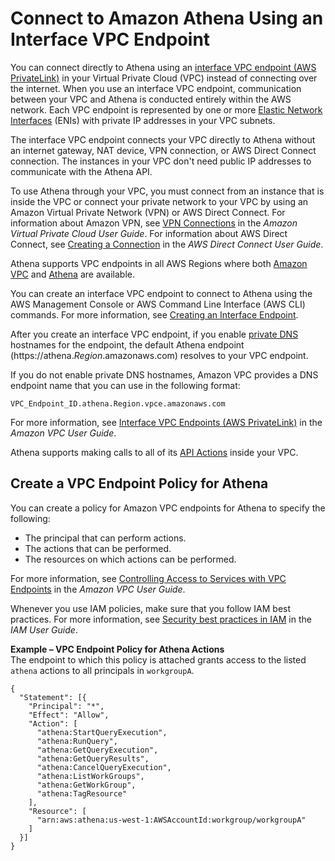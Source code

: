 # Connect to Amazon Athena Using an Interface VPC Endpoint<a name="interface-vpc-endpoint"></a>

You can connect directly to Athena using an [interface VPC endpoint \(AWS PrivateLink\)](https://docs.aws.amazon.com/vpc/latest/userguide/vpce-interface.html) in your Virtual Private Cloud \(VPC\) instead of connecting over the internet\. When you use an interface VPC endpoint, communication between your VPC and Athena is conducted entirely within the AWS network\. Each VPC endpoint is represented by one or more [Elastic Network Interfaces](https://docs.aws.amazon.com/AWSEC2/latest/UserGuide/using-eni.html) \(ENIs\) with private IP addresses in your VPC subnets\.

The interface VPC endpoint connects your VPC directly to Athena without an internet gateway, NAT device, VPN connection, or AWS Direct Connect connection\. The instances in your VPC don't need public IP addresses to communicate with the Athena API\.

To use Athena through your VPC, you must connect from an instance that is inside the VPC or connect your private network to your VPC by using an Amazon Virtual Private Network \(VPN\) or AWS Direct Connect\. For information about Amazon VPN, see [VPN Connections](https://docs.aws.amazon.com/vpc/latest/userguide/vpn-connections.html) in the *Amazon Virtual Private Cloud User Guide*\. For information about AWS Direct Connect, see [Creating a Connection](https://docs.aws.amazon.com/directconnect/latest/UserGuide/create-connection.html) in the *AWS Direct Connect User Guide*\.

Athena supports VPC endpoints in all AWS Regions where both [Amazon VPC](https://docs.aws.amazon.com/general/latest/gr/rande.html#vpc_region) and [Athena](https://docs.aws.amazon.com/general/latest/gr/rande.html#athena) are available\.

You can create an interface VPC endpoint to connect to Athena using the AWS Management Console or AWS Command Line Interface \(AWS CLI\) commands\. For more information, see [Creating an Interface Endpoint](https://docs.aws.amazon.com/vpc/latest/userguide/vpce-interface.html#create-interface-endpoint)\.

After you create an interface VPC endpoint, if you enable [private DNS](https://docs.aws.amazon.com/vpc/latest/userguide/vpce-interface.html#vpce-private-dns) hostnames for the endpoint, the default Athena endpoint \(https://athena\.*Region*\.amazonaws\.com\) resolves to your VPC endpoint\.

If you do not enable private DNS hostnames, Amazon VPC provides a DNS endpoint name that you can use in the following format:

```
VPC_Endpoint_ID.athena.Region.vpce.amazonaws.com
```

For more information, see [Interface VPC Endpoints \(AWS PrivateLink\)](https://docs.aws.amazon.com/vpc/latest/userguide/vpce-interface.html) in the *Amazon VPC User Guide*\.

Athena supports making calls to all of its [API Actions](https://docs.aws.amazon.com/athena/latest/APIReference/API_Operations.html) inside your VPC\.

## Create a VPC Endpoint Policy for Athena<a name="api-private-link-policy"></a>

You can create a policy for Amazon VPC endpoints for Athena to specify the following:
+ The principal that can perform actions\.
+ The actions that can be performed\.
+ The resources on which actions can be performed\.

For more information, see [Controlling Access to Services with VPC Endpoints](https://docs.aws.amazon.com/vpc/latest/userguide/vpc-endpoints-access.html) in the *Amazon VPC User Guide*\.

Whenever you use IAM policies, make sure that you follow IAM best practices\. For more information, see [Security best practices in IAM](https://docs.aws.amazon.com/IAM/latest/UserGuide/best-practices.html) in the *IAM User Guide*\.

**Example – VPC Endpoint Policy for Athena Actions**  
The endpoint to which this policy is attached grants access to the listed `athena` actions to all principals in `workgroupA`\.  

```
{
  "Statement": [{
    "Principal": "*",
    "Effect": "Allow",
    "Action": [
      "athena:StartQueryExecution",
      "athena:RunQuery",
      "athena:GetQueryExecution",
      "athena:GetQueryResults",
      "athena:CancelQueryExecution",
      "athena:ListWorkGroups",
      "athena:GetWorkGroup",
      "athena:TagResource"
    ],
    "Resource": [
      "arn:aws:athena:us-west-1:AWSAccountId:workgroup/workgroupA"
    ]
  }]
}
```

## <a name="notebook-private-link-vpn"></a>
